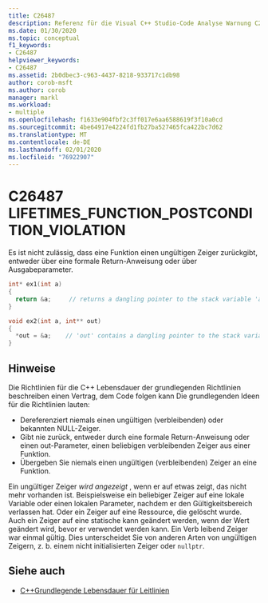 ```yaml
---
title: C26487
description: Referenz für die Visual C++ Studio-Code Analyse Warnung C26487 C++ aus den grundlegenden Richtlinien.
ms.date: 01/30/2020
ms.topic: conceptual
f1_keywords:
- C26487
helpviewer_keywords:
- C26487
ms.assetid: 2b0dbec3-c963-4437-8218-933717c1db98
author: corob-msft
ms.author: corob
manager: markl
ms.workload:
- multiple
ms.openlocfilehash: f1633e904fbf2c3ff017e6aa6588619f3f10a0cd
ms.sourcegitcommit: 4be64917e4224fd1fb27ba527465fca422bc7d62
ms.translationtype: MT
ms.contentlocale: de-DE
ms.lasthandoff: 02/01/2020
ms.locfileid: "76922907"
---
```

# <a name="c26487-lifetimes_function_postcondition_violation"></a>C26487 LIFETIMES_FUNCTION_POSTCONDITION_VIOLATION

Es ist nicht zulässig, dass eine Funktion einen ungültigen Zeiger zurückgibt, entweder über eine formale Return-Anweisung oder über Ausgabeparameter.

```cpp
int* ex1(int a)
{
  return &a;     // returns a dangling pointer to the stack variable 'a'
}

void ex2(int a, int** out)
{
  *out = &a;    // 'out' contains a dangling pointer to the stack variable 'a'
}
```

## <a name="remarks"></a>Hinweise

Die Richtlinien für die C++ Lebensdauer der grundlegenden Richtlinien beschreiben einen Vertrag, dem Code folgen kann Die grundlegenden Ideen für die Richtlinien lauten:

- Dereferenziert niemals einen ungültigen (verbleibenden) oder bekannten NULL-Zeiger.
- Gibt nie zurück, entweder durch eine formale Return-Anweisung oder einen out-Parameter, einen beliebigen verbleibenden Zeiger aus einer Funktion.
- Übergeben Sie niemals einen ungültigen (verbleibenden) Zeiger an eine Funktion.

Ein ungültiger Zeiger *wird angezeigt* , wenn er auf etwas zeigt, das nicht mehr vorhanden ist. Beispielsweise ein beliebiger Zeiger auf eine lokale Variable oder einen lokalen Parameter, nachdem er den Gültigkeitsbereich verlassen hat. Oder ein Zeiger auf eine Ressource, die gelöscht wurde. Auch ein Zeiger auf eine statische kann geändert werden, wenn der Wert geändert wird, bevor er verwendet werden kann. Ein Verb leibend Zeiger war einmal gültig. Dies unterscheidet Sie von anderen Arten von ungültigen Zeigern, z. b. einem nicht initialisierten Zeiger oder `nullptr`. 

## <a name="see-also"></a>Siehe auch

- [C++Grundlegende Lebensdauer für Leitlinien](https://github.com/isocpp/CppCoreGuidelines/blob/master/docs/Lifetime.pdf)
